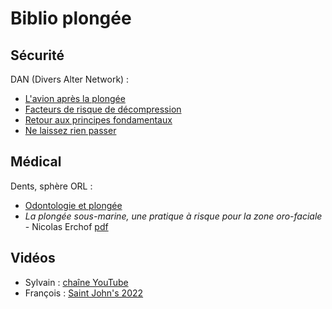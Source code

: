 # Biblio plongée

## Sécurité

DAN (Divers Alter Network) :

- [L'avion après la plongée](https://alertdiver.eu/fr_FR/articles/l-avion-apres-la-plongee-enfin-les-faits-et-non-uniquement-la-theorie)
- [Facteurs de risque de décompression](https://alertdiver.eu/fr_FR/articles/identification-des-facteurs-de-risque-de-decompression)
- [Retour aux principes fondamentaux](https://alertdiver.eu/fr_FR/articles/retour-aux-principes-fondamentaux)
- [Ne laissez rien passer](https://alertdiver.eu/fr_FR/articles/ne-laissez-rien-passer)

## Médical

Dents, sphère ORL :

- [Odontologie et plongée](http://www.dentenerg.ch/plongee.php)
- _La plongée sous-marine, une pratique à risque pour la zone oro-faciale_ - Nicolas Erchof [pdf](https://dumas.ccsd.cnrs.fr/dumas-01785005/document)

## Vidéos

- Sylvain : [chaîne YouTube](https://www.youtube.com/@sylvainthewildlifejunky5949/videos)
- François : [Saint John's 2022](https://www.youtube.com/watch?v=d4u5ysWJAGU)
